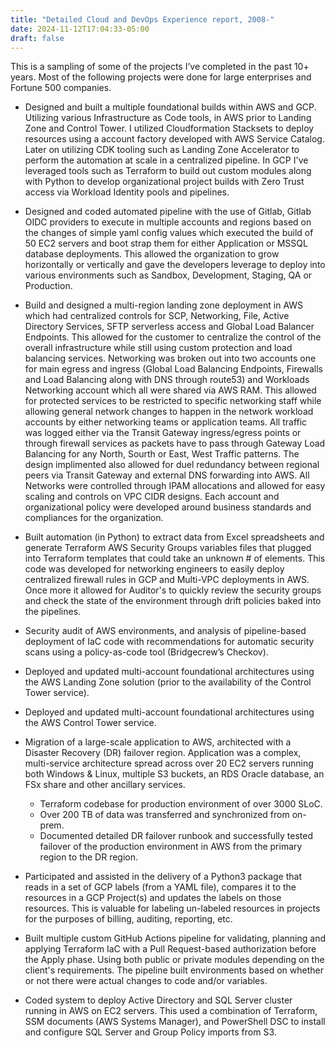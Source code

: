 ```yaml
---
title: "Detailed Cloud and DevOps Experience report, 2008-"
date: 2024-11-12T17:04:33-05:00
draft: false
---
```


This is a sampling of some of the projects I’ve completed in the past 10+ years.
Most of the following projects were done for large enterprises and Fortune 500 companies.

- Designed and built a multiple foundational builds within AWS and GCP. Utilizing various Infrastructure as Code tools, in AWS prior to Landing Zone and Control Tower. I utilized Cloudformation Stacksets to deploy resources using a account factory developed with AWS Service Catalog. Later on utilizing CDK tooling such as Landing Zone Accelerator to perform the automation at scale in a centralized pipeline. In GCP I've leveraged tools such as Terraform to build out custom modules along with Python to develop organizational project builds with Zero Trust access via Workload Identity pools and pipelines.

- Designed and coded automated pipeline with the use of Gitlab, Gitlab OIDC providers to execute in multiple accounts and regions based on the changes of simple yaml config values which executed the build of 50 EC2 servers and boot strap them for either Application or MSSQL database deployments. This allowed the organization to grow horizontally or vertically and gave the developers leverage to deploy into various environments such as Sandbox, Development, Staging, QA or Production.

- Build and designed a multi-region landing zone deployment in AWS which had centralized controls for SCP, Networking, File, Active Directory Services, SFTP serverless access and Global Load Balancer Endpoints. This allowed for the customer to centralize the control of the overall infrastructure while still using custom protection and load balancing services. Networking was broken out into two accounts one for main egress and ingress (Global Load Balancing Endpoints, Firewalls and Load Balancing along with DNS through route53) and Workloads Networking account which all were shared via AWS RAM. This allowed for protected services to be restricted to specific networking staff while allowing general network changes to happen in the network workload accounts by either networking teams or application teams. All traffic was logged either via the Transit Gateway ingress/egress points or through firewall services as packets have to pass through Gateway Load Balancing for any North, Sourth or East, West Traffic patterns. The design implimented also allowed for duel redundancy between regional peers via Transit Gateway and external DNS forwarding into AWS. All Networks were controlled through IPAM allocations and allowed for easy scaling and controls on VPC CIDR designs. Each account and organizational policy were developed around business standards and compliances for the organization.

- Built automation (in Python) to extract data from Excel spreadsheets and generate Terraform AWS Security Groups variables files that plugged into Terraform templates that could take an unknown # of elements. This code was developed for networking engineers to easily deploy centralized firewall rules in GCP and Multi-VPC deployments in AWS. Once more it allowed for Auditor's to quickly review the security groups and check the state of the environment through drift policies baked into the pipelines.

- Security audit of AWS environments, and analysis of pipeline-based deployment of IaC code with recommendations for automatic security scans using a policy-as-code tool (Bridgecrew’s Checkov).

- Deployed and updated multi-account foundational architectures using the AWS Landing Zone solution (prior to the availability of the Control Tower service).

- Deployed and updated multi-account foundational architectures using the AWS Control Tower service.

- Migration of a large-scale application to AWS, architected with a Disaster Recovery (DR) failover region. Application was a complex, multi-service architecture spread across over 20 EC2 servers running both Windows & Linux, multiple S3 buckets, an RDS Oracle database, an FSx share and other ancillary services.

  - Terraform codebase for production environment of over 3000 SLoC.
  - Over 200 TB of data was transferred and synchronized from on-prem.
  - Documented detailed DR failover runbook and successfully tested failover of the production environment in AWS from the primary region to the DR region.

- Participated and assisted in the delivery of a Python3 package that reads in a set of GCP labels (from a YAML file), compares it to the resources in a GCP Project(s) and updates the labels on those resources. This is valuable for labeling un-labeled resources in projects for the purposes of billing, auditing, reporting, etc.

- Built multiple custom GitHub Actions pipeline for validating, planning and applying Terraform IaC with a Pull Request-based authorization before the Apply phase. Using both public or private modules depending on the client's requirements. The pipeline built environments based on whether or not there were actual changes to code and/or variables.

- Coded system to deploy Active Directory and SQL Server cluster running in AWS on EC2 servers. This used a combination of Terraform, SSM documents (AWS Systems Manager), and PowerShell DSC to install and configure SQL Server and Group Policy imports from S3.